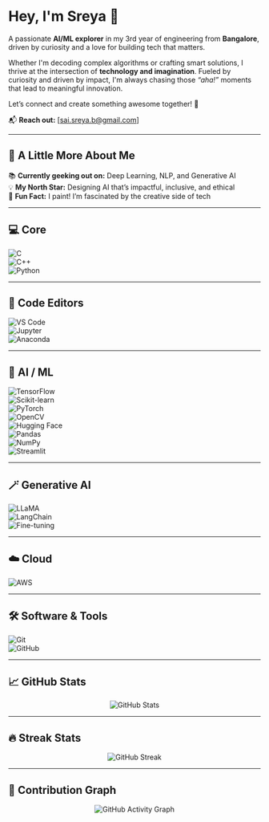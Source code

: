 # Hey, I'm Sreya 👋

A passionate **AI/ML explorer** in my 3rd year of engineering from **Bangalore**, driven by curiosity and a love for building tech that matters.  

Whether I'm decoding complex algorithms or crafting smart solutions, I thrive at the intersection of **technology and imagination**. Fueled by curiosity and driven by impact, I'm always chasing those *“aha!”* moments that lead to meaningful innovation.  

Let’s connect and create something awesome together! 🚀  

📬 **Reach out:** [sai.sreya.b@gmail.com]

---

## 💫 A Little More About Me

📚 **Currently geeking out on:** Deep Learning, NLP, and Generative AI  
💡 **My North Star:** Designing AI that’s impactful, inclusive, and ethical  
🎨 **Fun Fact:** I paint! I’m fascinated by the creative side of tech  

---

## 💻 Core

![C](https://img.shields.io/badge/-C-00599C?logo=c&logoColor=white&style=flat-square)  
![C++](https://img.shields.io/badge/-C++-00599C?logo=c%2B%2B&logoColor=white&style=flat-square)  
![Python](https://img.shields.io/badge/-Python-3776AB?logo=python&logoColor=white&style=flat-square)

---

## 📝 Code Editors

![VS Code](https://img.shields.io/badge/-VSCode-007ACC?logo=visual-studio-code&logoColor=white&style=flat-square)  
![Jupyter](https://img.shields.io/badge/-Jupyter-F37626?logo=jupyter&logoColor=white&style=flat-square)  
![Anaconda](https://img.shields.io/badge/-Anaconda-44A833?logo=anaconda&logoColor=white&style=flat-square)

---

## 🧠 AI / ML

![TensorFlow](https://img.shields.io/badge/-TensorFlow-FF6F00?logo=tensorflow&logoColor=white&style=flat-square)  
![Scikit-learn](https://img.shields.io/badge/-Scikit--learn-F7931E?logo=scikit-learn&logoColor=white&style=flat-square)  
![PyTorch](https://img.shields.io/badge/-PyTorch-EE4C2C?logo=pytorch&logoColor=white&style=flat-square)  
![OpenCV](https://img.shields.io/badge/-OpenCV-5C3EE8?logo=opencv&logoColor=white&style=flat-square)  
![Hugging Face](https://img.shields.io/badge/-HuggingFace-FFD21F?logo=huggingface&logoColor=black&style=flat-square)  
![Pandas](https://img.shields.io/badge/-Pandas-150458?logo=pandas&logoColor=white&style=flat-square)  
![NumPy](https://img.shields.io/badge/-NumPy-013243?logo=numpy&logoColor=white&style=flat-square)  
![Streamlit](https://img.shields.io/badge/-Streamlit-FF4B4B?logo=streamlit&logoColor=white&style=flat-square)

---

## 🪄 Generative AI

![LLaMA](https://img.shields.io/badge/-LLaMA-4A154B?logo=data-bricks&logoColor=white&style=flat-square)  
![LangChain](https://img.shields.io/badge/-LangChain-000000?logo=chainlink&logoColor=white&style=flat-square)  
![Fine-tuning](https://img.shields.io/badge/-Fine--tuning-007ACC?logo=neural&logoColor=white&style=flat-square)

---

## ☁️ Cloud

![AWS](https://img.shields.io/badge/-AWS-232F3E?logo=amazon-aws&logoColor=white&style=flat-square)

---

## 🛠️ Software & Tools

![Git](https://img.shields.io/badge/-Git-F05032?logo=git&logoColor=white&style=flat-square)  
![GitHub](https://img.shields.io/badge/-GitHub-181717?logo=github&logoColor=white&style=flat-square)

---

## 📈 GitHub Stats

<p align="center">
  <img src="https://github-readme-stats.vercel.app/api?username=YOUR_USERNAME&show_icons=true&theme=tokyonight" alt="GitHub Stats" />
</p>

---

## 🔥 Streak Stats

<p align="center">
  <img src="https://github-readme-streak-stats.herokuapp.com/?user=YOUR_USERNAME&theme=tokyonight" alt="GitHub Streak" />
</p>

---

## 🧮 Contribution Graph

<p align="center">
  <img src="https://github-readme-activity-graph.vercel.app/graph?username=YOUR_USERNAME&theme=tokyo-night" alt="GitHub Activity Graph" />
</p>
